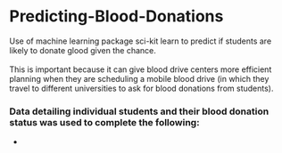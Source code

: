 # Predicting-Blood-Donations
Use of machine learning package sci-kit learn to predict if students are likely to donate glood given the chance.
<br />
<br />
This is important because it can give blood drive centers more efficient planning when they are scheduling a mobile blood drive (in which they travel to different universities to ask for blood donations from students). 

### Data detailing individual students and their blood donation status was used to complete the following:
*
